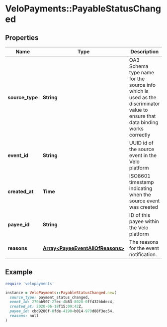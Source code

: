 # VeloPayments::PayableStatusChanged

## Properties

| Name | Type | Description | Notes |
| ---- | ---- | ----------- | ----- |
| **source_type** | **String** | OA3 Schema type name for the source info which is used as the discriminator value to ensure that data binding works correctly |  |
| **event_id** | **String** | UUID id of the source event in the Velo platform |  |
| **created_at** | **Time** | ISO8601 timestamp indicating when the source event was created |  |
| **payee_id** | **String** | ID of this payee within the Velo platform |  |
| **reasons** | [**Array&lt;PayeeEventAllOfReasons&gt;**](PayeeEventAllOfReasons.md) | The reasons for the event notification. | [optional] |

## Example

```ruby
require 'velopayments'

instance = VeloPayments::PayableStatusChanged.new(
  source_type: payment_status_changed,
  event_id: 270ab907-27ec-4b83-8028-0ff432bbdec4,
  created_at: 2020-06-18T15:09:42Z,
  payee_id: cbd9280f-8fde-4190-b014-979d88f3ec54,
  reasons: null
)
```

